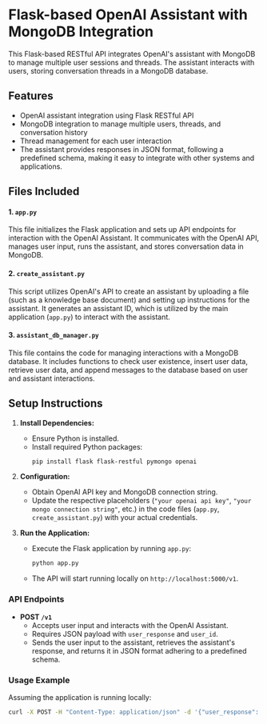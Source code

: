 # Flask-based OpenAI Assistant with MongoDB Integration

This Flask-based RESTful API integrates OpenAI's assistant with MongoDB to manage multiple user sessions and threads. The assistant interacts with users, storing conversation threads in a MongoDB database.

## Features

- OpenAI assistant integration using Flask RESTful API
- MongoDB integration to manage multiple users, threads, and conversation history
- Thread management for each user interaction
-  The assistant provides responses in JSON format, following a predefined schema, making it easy to integrate with other systems and applications.
##  Files Included
#### 1. `app.py`

This file initializes the Flask application and sets up API endpoints for interaction with the OpenAI Assistant. It communicates with the OpenAI API, manages user input, runs the assistant, and stores conversation data in MongoDB.

#### 2. `create_assistant.py`

This script utilizes OpenAI's API to create an assistant by uploading a file (such as a knowledge base document) and setting up instructions for the assistant. It generates an assistant ID, which is utilized by the main application (`app.py`) to interact with the assistant.

#### 3. `assistant_db_manager.py`

This file contains the code for managing interactions with a MongoDB database. It includes functions to check user existence, insert user data, retrieve user data, and append messages to the database based on user and assistant interactions.

## Setup Instructions

1. **Install Dependencies:**
   - Ensure Python is installed.
   - Install required Python packages:
     ```bash
     pip install flask flask-restful pymongo openai

2. **Configuration:**
   - Obtain OpenAI API key and MongoDB connection string.
   - Update the respective placeholders (`"your openai api key"`, `"your mongo connection string"`, etc.) in the code files (`app.py`, `create_assistant.py`) with your actual credentials.

3. **Run the Application:**
   - Execute the Flask application by running `app.py`:
     ```bash
     python app.py
     ```
   - The API will start running locally on `http://localhost:5000/v1`.

### API Endpoints

- **POST `/v1`**
  - Accepts user input and interacts with the OpenAI Assistant.
  - Requires JSON payload with `user_response` and `user_id`.
  - Sends the user input to the assistant, retrieves the assistant's response, and returns it in JSON format adhering to a predefined schema.

### Usage Example

Assuming the application is running locally:

```bash
curl -X POST -H "Content-Type: application/json" -d '{"user_response": "Hello", "user_id": "123"}' http://localhost:5000/v1
